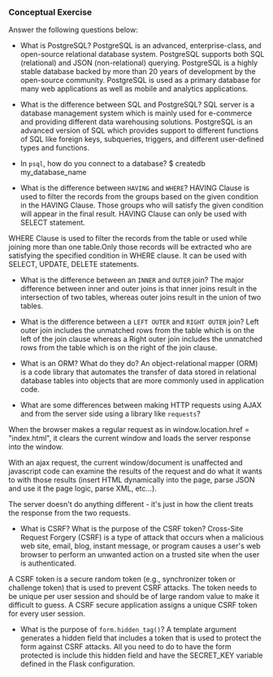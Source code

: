 ### Conceptual Exercise

Answer the following questions below:

- What is PostgreSQL?
PostgreSQL is an advanced, enterprise-class, and open-source relational database system. PostgreSQL supports both SQL (relational) and JSON (non-relational) querying. PostgreSQL is a highly stable database backed by more than 20 years of development by the open-source community. PostgreSQL is used as a primary database for many web applications as well as mobile and analytics applications.

- What is the difference between SQL and PostgreSQL?
SQL server is a database management system which is mainly used for e-commerce and providing different data warehousing solutions. PostgreSQL is an advanced version of SQL which provides support to different functions of SQL like foreign keys, subqueries, triggers, and different user-defined types and functions.

- In `psql`, how do you connect to a database?
$ createdb my_database_name

- What is the difference between `HAVING` and `WHERE`?
HAVING Clause is used to filter the records from the groups based on the given condition in the HAVING Clause. Those groups who will satisfy the given condition will appear in the final result. HAVING Clause can only be used 
with SELECT statement. 

WHERE Clause is used to filter the records from the table or used while joining more than one table.Only those records will be extracted who are satisfying the specified condition in WHERE clause. It can be used with SELECT, UPDATE, DELETE statements. 

- What is the difference between an `INNER` and `OUTER` join?
The major difference between inner and outer joins is that inner joins result in the intersection of two tables, whereas outer joins result in the union of two tables.

- What is the difference between a `LEFT OUTER` and `RIGHT OUTER` join?
Left outer join includes the unmatched rows from the table which is on the left of the join clause whereas a Right outer join includes the unmatched rows from the table which is on the right of the join clause.

- What is an ORM? What do they do?
An object-relational mapper (ORM) is a code library that automates the transfer of data stored in relational database tables into objects that are more commonly used in application code.

- What are some differences between making HTTP requests using AJAX and from the server side using a library like `requests`?

When the browser makes a regular request as in window.location.href = "index.html", it clears the current window and loads the server response into the window.

With an ajax request, the current window/document is unaffected and javascript code can examine the results of the request and do what it wants to with those results (insert HTML dynamically into the page, parse JSON and use it the page logic, parse XML, etc...).

The server doesn't do anything different - it's just in how the client treats the response from the two requests.

- What is CSRF? What is the purpose of the CSRF token?
Cross-Site Request Forgery (CSRF) is a type of attack that occurs when a malicious web site, email, blog, instant message, or program causes a user's web browser to perform an unwanted action on a trusted site when the user is authenticated.

A CSRF token is a secure random token (e.g., synchronizer token or challenge token) that is used to prevent CSRF attacks. The token needs to be unique per user session and should be of large random value to make it difficult to guess. A CSRF secure application assigns a unique CSRF token for every user session.

- What is the purpose of `form.hidden_tag()`?
A template argument generates a hidden field that includes a token that is used to protect the form against CSRF attacks. All you need to do to have the form protected is include this hidden field and have the SECRET_KEY variable defined in the Flask configuration.